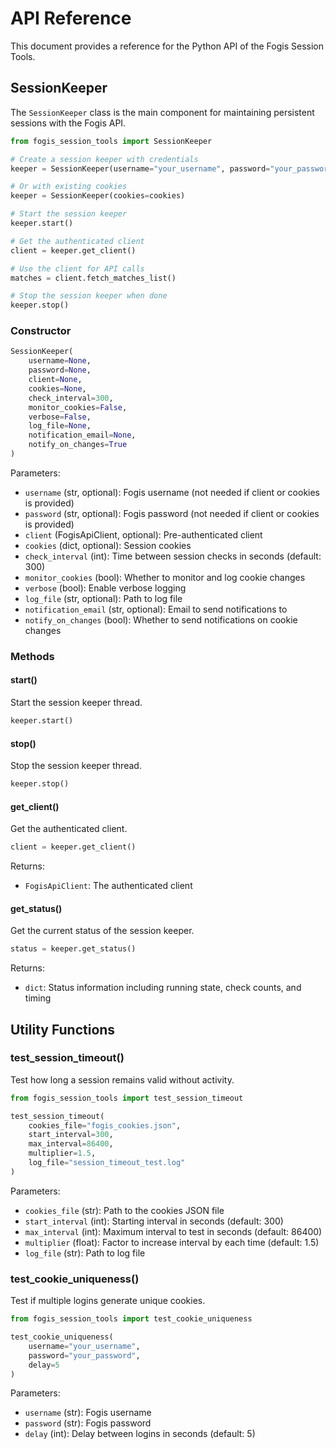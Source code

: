 # API Reference

This document provides a reference for the Python API of the Fogis Session Tools.

## SessionKeeper

The `SessionKeeper` class is the main component for maintaining persistent sessions with the Fogis API.

```python
from fogis_session_tools import SessionKeeper

# Create a session keeper with credentials
keeper = SessionKeeper(username="your_username", password="your_password")

# Or with existing cookies
keeper = SessionKeeper(cookies=cookies)

# Start the session keeper
keeper.start()

# Get the authenticated client
client = keeper.get_client()

# Use the client for API calls
matches = client.fetch_matches_list()

# Stop the session keeper when done
keeper.stop()
```

### Constructor

```python
SessionKeeper(
    username=None,
    password=None,
    client=None,
    cookies=None,
    check_interval=300,
    monitor_cookies=False,
    verbose=False,
    log_file=None,
    notification_email=None,
    notify_on_changes=True
)
```

Parameters:
- `username` (str, optional): Fogis username (not needed if client or cookies is provided)
- `password` (str, optional): Fogis password (not needed if client or cookies is provided)
- `client` (FogisApiClient, optional): Pre-authenticated client
- `cookies` (dict, optional): Session cookies
- `check_interval` (int): Time between session checks in seconds (default: 300)
- `monitor_cookies` (bool): Whether to monitor and log cookie changes
- `verbose` (bool): Enable verbose logging
- `log_file` (str, optional): Path to log file
- `notification_email` (str, optional): Email to send notifications to
- `notify_on_changes` (bool): Whether to send notifications on cookie changes

### Methods

#### start()

Start the session keeper thread.

```python
keeper.start()
```

#### stop()

Stop the session keeper thread.

```python
keeper.stop()
```

#### get_client()

Get the authenticated client.

```python
client = keeper.get_client()
```

Returns:
- `FogisApiClient`: The authenticated client

#### get_status()

Get the current status of the session keeper.

```python
status = keeper.get_status()
```

Returns:
- `dict`: Status information including running state, check counts, and timing

## Utility Functions

### test_session_timeout()

Test how long a session remains valid without activity.

```python
from fogis_session_tools import test_session_timeout

test_session_timeout(
    cookies_file="fogis_cookies.json",
    start_interval=300,
    max_interval=86400,
    multiplier=1.5,
    log_file="session_timeout_test.log"
)
```

Parameters:
- `cookies_file` (str): Path to the cookies JSON file
- `start_interval` (int): Starting interval in seconds (default: 300)
- `max_interval` (int): Maximum interval to test in seconds (default: 86400)
- `multiplier` (float): Factor to increase interval by each time (default: 1.5)
- `log_file` (str): Path to log file

### test_cookie_uniqueness()

Test if multiple logins generate unique cookies.

```python
from fogis_session_tools import test_cookie_uniqueness

test_cookie_uniqueness(
    username="your_username",
    password="your_password",
    delay=5
)
```

Parameters:
- `username` (str): Fogis username
- `password` (str): Fogis password
- `delay` (int): Delay between logins in seconds (default: 5)
